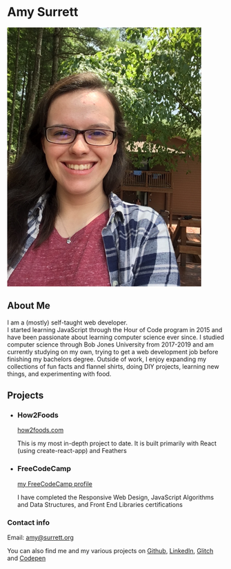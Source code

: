 # Amy Surrett

<img alt="profile picture" src="https://raw.githubusercontent.com/IamSurrett/IamSurrett.github.io/master/profile.jpg" width="450" height="600">

## About Me

I am a (mostly) self-taught web developer.  
I started learning JavaScript through the Hour of Code program in 2015 and have been passionate about learning computer science ever since. I studied computer science through Bob Jones University from 2017-2019 and am currently studying on my own, trying to get a web development job before finishing my bachelors degree. Outside of work, I enjoy expanding my collections of fun facts and flannel shirts, doing DIY projects, learning new things, and experimenting with food.

## Projects

*   ### How2Foods

    [how2foods.com](https://how2foods.com)

    This is my most in-depth project to date. It is built primarily with React (using create-react-app) and Feathers

*   ### FreeCodeCamp

    [my FreeCodeCamp profile](https://www.freecodecamp.org/asurrett)

    I have completed the Responsive Web Design, JavaScript Algorithms and Data Structures, and Front End Libraries certifications

### Contact info

Email: amy@surrett.org

You can also find me and my various projects on [Github](https://github.com/IamSurrett), [LinkedIn](https://www.linkedin.com/in/amy-surrett-906144110?trk=nav_responsive_tab_profile), [Glitch](https://glitch.com/@IamSurrett) and [Codepen](https://codepen.io/CaptainShadow/)
